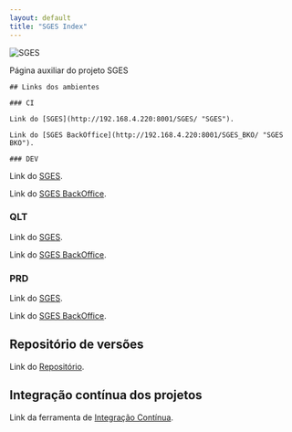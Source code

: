 ```yaml
---
layout: default
title: "SGES Index"
---
```

![SGES](http://spms-sges.github.io/SGES_REPO/SGES_Manual_Utilizador/img/SGES.png)

Página auxiliar do projeto SGES

    ## Links dos ambientes

    ### CI

    Link do [SGES](http://192.168.4.220:8001/SGES/ "SGES").

    Link do [SGES BackOffice](http://192.168.4.220:8001/SGES_BKO/ "SGES BKO").

    ### DEV

Link do [SGES](http://192.168.4.220:8001/SGES/ "SGES").

Link do [SGES BackOffice](http://192.168.4.220:8001/SGES_BKO/ "SGES BKO").

### QLT

Link do [SGES](http://10.202.12.141:8080/SGES/ "SGES").

Link do [SGES BackOffice](http://10.202.12.141:8080/SGES_BKO/ "SGES BKO").

### PRD

Link do [SGES](https://sges.min-saude.pt/SGES/ "SGES").

Link do [SGES BackOffice](https://sges.min-saude.pt/SGES_BKO/ "SGES BKO").

## Repositório de versões

Link do [Repositório](http://192.168.4.220:8081/nexus/ "Nexus").

## Integração contínua dos projetos

Link da ferramenta de [Integração Contínua](http://192.168.4.220:8080 "Jenkins").



